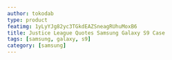 ```yaml
---
author: tokodab
type: product
featimg: 1yLyYJg82yc3TGkdEAZSneagRUhuMoxB6
title: Justice League Quotes Samsung Galaxy S9 Case
tags: [samsung, galaxy, s9]
category: [samsung]
---
```


